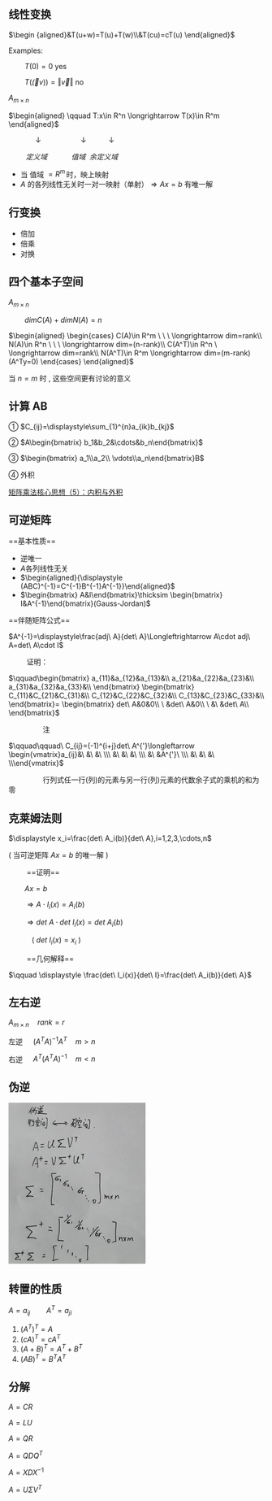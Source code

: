 ## 线性变换
$\begin {aligned}&T(u+w)=T(u)+T(w)\\&T(cu)=cT(u) \end{aligned}$

Examples:

$\qquad T(0)=0$ yes

$\qquad T(\vec(v))=\Vert \vec{v} \Vert$ no

$A_{m\times n}$

$\begin{aligned} \qquad T:x\in R^n \longrightarrow T(x)\in R^m \end{aligned}$

$\qquad\,\,\,\,\,\,\,\,\,\downarrow \qquad\qquad\,\,\,\,\,\,\downarrow\,\,\,\,\,\qquad\downarrow$

$\qquad\,定义域 \qquad\ \ \ \ 值域\ \ 余定义域$

* 当 值域$\ = R^m \,$时，映上映射
* $A$ 的各列线性无关时一对一映射（单射）$\Longrightarrow Ax=b$ 有唯一解

## 行变换  
* 倍加
* 倍乘
* 对换

## 四个基本子空间
$A_{m\times n}$

$\qquad dimC(A)+dimN(A)=n$

$\begin{aligned} \begin{cases} C(A)\in R^m \ \ \ \longrightarrow dim=rank\\ N(A)\in R^n \ \ \ \longrightarrow dim=(n-rank)\\ C(A^T)\in R^n \ \longrightarrow dim=rank\\  N(A^T)\in R^m \longrightarrow dim=(m-rank)(A^Ty=0) \end{cases} \end{aligned}$

当 $n=m$ 时 , 这些空间更有讨论的意义

## 计算 AB
① $C_{ij}=\displaystyle\sum_{1}^{n}a_{ik}b_{kj}$

② $A\begin{bmatrix} b_1&b_2&\cdots&b_n\end{bmatrix}$

③ $\begin{bmatrix} a_1\\a_2\\ \vdots\\a_n\end{bmatrix}B$

④ 外积

[矩阵乘法核心思想（5）：内积与外积](https://zhuanlan.zhihu.com/p/350470257)

## 可逆矩阵
==基本性质==

* 逆唯一
* $A$各列线性无关
* $\begin{aligned}{\displaystyle (ABC)^{-1}=C^{-1}B^{-1}A^{-1}}\end{aligned}$
* $\begin{bmatrix} A&I\end{bmatrix}\thicksim \begin{bmatrix} I&A^{-1}\end{bmatrix}(Gauss-Jordan)$

==伴随矩阵公式==

$A^{-1}=\displaystyle\frac{adj\ A}{det\ A}\Longleftrightarrow A\cdot adj\ A=det\ A\cdot I$

$\qquad$ 证明：

$\qquad\begin{bmatrix}
a_{11}&a_{12}&a_{13}&\\
a_{21}&a_{22}&a_{23}&\\
a_{31}&a_{32}&a_{33}&\\
\end{bmatrix}
\begin{bmatrix}
C_{11}&C_{21}&C_{31}&\\
C_{12}&C_{22}&C_{32}&\\
C_{13}&C_{23}&C_{33}&\\
\end{bmatrix}=
\begin{bmatrix}
det\ A&0&0\\
\ &det\ A&0\\
\ &\ &det\ A\\
\end{bmatrix}$

$\qquad\qquad$ 注

$\qquad\qquad\  C_{ij}=(-1)^{i+j}det\ A^{'}\longleftarrow \begin{vmatrix}a_{ij}&\ &\ &\ \\\ &\ &\ &\ \\\ &\ &A^{'}\ \\\ &\ &\ &\ \\\end{vmatrix}$

$\qquad\qquad$ 行列式任一行(列)的元素与另一行(列)元素的代数余子式的乘机的和为零

## 克莱姆法则
$\displaystyle x_i=\frac{det\ A_i(b)}{det\ A},i=1,2,3,\cdots,n$

( 当可逆矩阵 $Ax=b$ 的唯一解 )

$\qquad$ ==证明==

$\qquad Ax=b$

$\qquad \Rightarrow A\cdot I_i(x)=A_i(b)$

$\qquad \Rightarrow det\ A \cdot det\ I_i(x)=det\ A_i(b)$

$\qquad \,\,\,\,\,\, (\ det\ I_i(x)=x_i\ )$

$\qquad$ ==几何解释==

$\qquad \displaystyle \frac{det\ I_i(x)}{det\ I}=\frac{det\ A_i(b)}{det\ A}$

## 左右逆
$A_{m\times n}\quad rank=r$

左逆 $\quad {(A^TA)}^{-1}A^T\quad m>n$

右逆 $\quad A^T{(A^TA)}^{-1}\quad m<n$

## 伪逆
![](image/2022-01-02-15-35-52.png)

## 转置的性质
$A=a_{ij}\qquad A^T=a_{ji}$
$\,$

1. $(A^T)^T=A$
$\,$
2. $(cA)^T=cA^T$
$\,$
3. $(A+B)^T=A^T+B^T$
$\,$
4. $(AB)^T=B^TA^T$

## 分解
$A=CR$

$A=LU$

$A=QR$

$A=QDQ^{T}$

$A=XDX^{-1}$

$A=U\Sigma V^T$